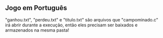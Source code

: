 ## Jogo em Português

"ganhou.txt", "perdeu.txt" e "titulo.txt" são arquivos que "campominado.c" irá abrir durante a execução, então eles precisam ser baixados e armazenados na mesma pasta!
